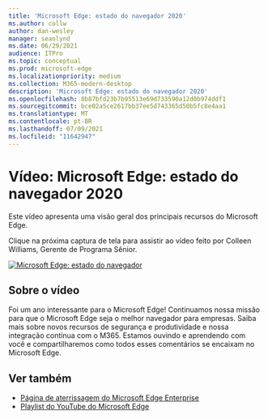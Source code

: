 ```yaml
---
title: 'Microsoft Edge: estado do navegador 2020'
ms.author: collw
author: dan-wesley
manager: seanlynd
ms.date: 06/29/2021
audience: ITPro
ms.topic: conceptual
ms.prod: microsoft-edge
ms.localizationpriority: medium
ms.collection: M365-modern-desktop
description: 'Microsoft Edge: estado do navegador 2020'
ms.openlocfilehash: 8b87bfd23b7b95513e69d733590a12d0b974ddf1
ms.sourcegitcommit: bce02a5ce2617bb37ee5d743365d50b5fc8e4aa1
ms.translationtype: MT
ms.contentlocale: pt-BR
ms.lasthandoff: 07/09/2021
ms.locfileid: "11642947"
---
```

# <a name="video-microsoft-edge-state-of-the-browser-2020"></a>Vídeo: Microsoft Edge: estado do navegador 2020

Este vídeo apresenta uma visão geral dos principais recursos do Microsoft Edge.

Clique na próxima captura de tela para assistir ao vídeo feito por Colleen Williams, Gerente de Programa Sênior.

[![Microsoft Edge: estado do navegador](media/microsoft-edge-video-state-of-browser/0.png)](http://www.youtube.com/watch?v=ajdoE4wmzV0 "Microsoft Edge - State of the browser 2020")

## <a name="about-the-video"></a>Sobre o vídeo

Foi um ano interessante para o Microsoft Edge! Continuamos nossa missão para que o Microsoft Edge seja o melhor navegador para empresas. Saiba mais sobre novos recursos de segurança e produtividade e nossa integração contínua com o M365. Estamos ouvindo e aprendendo com você e compartilharemos como todos esses comentários se encaixam no Microsoft Edge.

## <a name="see-also"></a>Ver também

- [Página de aterrissagem do Microsoft Edge Enterprise](https://aka.ms/EdgeEnterprise)
- [Playlist do YouTube do Microsoft Edge](https://www.youtube.com/playlist?list=PLXtHYVsvn_b-uXh1tMeYpT-0iD8tD3tFy)